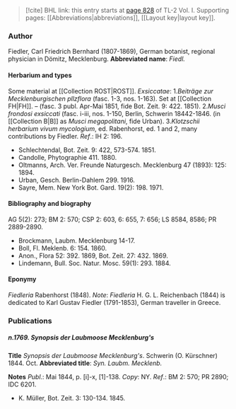 > [!cite] BHL link: this entry starts at [page 828](https://www.biodiversitylibrary.org/page/33120959) of TL-2 Vol. I.
> Supporting pages: [[Abbreviations|abbreviations]], [[Layout key|layout key]].

### Author

Fiedler, Carl Friedrich Bernhard (1807-1869), German botanist, regional physician in Dömitz, Mecklenburg. 
**Abbreviated name**: *Fiedl.*

#### Herbarium and types

Some material at [[Collection ROST|ROST]].
*Exsiccatae*: 1.*Beiträge zur Mecklenburgischen pllzflora* (fasc. 1-3, nos. 1-163). Set at [[Collection FH|FH]]. – (fasc. 3 publ. Apr-Mai 1851, fide Bot. Zeit. 9: 422. 1851).
2.*Musci frondosi exsiccati* (fasc. i-iii, nos. 1-150, Berlin, Schwerin 18442-1846. (in [[Collection B|B]] as *Musci megapolitani*, fide Urban).
3.*Klotzschii herbarium vivum mycologium*, ed. Rabenhorst, ed. 1 and 2, many contributions by Fiedler.
*Ref*.: IH 2: 196.
- Schlechtendal, Bot. Zeit. 9: 422, 573-574. 1851.
- Candolle, Phytographie 411. 1880.
- Oltmanns, Arch. Ver. Freunde Naturgesch. Mecklenburg 47 (1893): 125: 1894.
- Urban, Gesch. Berlin-Dahlem 299. 1916.
- Sayre, Mem. New York Bot. Gard. 19(2): 198. 1971.

#### Bibliography and biography

AG 5(2): 273; BM 2: 570; CSP 2: 603, 6: 655, 7: 656; LS 8584, 8586; PR 2889-2890.
- Brockmann, Laubm. Mecklenburg 14-17.
- Boll, Fl. Meklenb. 6: 154. 1860.
- Anon., Flora 52: 392. 1869, Bot. Zeit. 27: 432. 1869.
- Lindemann, Bull. Soc. Natur. Mosc. 59(1): 293. 1884.

#### Eponymy

*Fiedleria* Rabenhorst (1848).
*Note*: *Fiedleria* H. G. L. Reichenbach (1844) is dedicated to Karl Gustav Fiedler (1791-1853), German traveller in Greece.

### Publications

##### n.1769. Synopsis der Laubmoose Mecklenburg's

**Title**
*Synopsis der Laubmoose Mecklenburg's*. Schwerin (O. Kürschner) 1844. Oct.
**Abbreviated title**: *Syn. Laubm. Mecklenb.*

**Notes**
*Publ*.: Mai 1844, p. \[i\]-x, \[1\]-138. *Copy*: NY.
*Ref*.: BM 2: 570; PR 2890; IDC 6201.
- K. Müller, Bot. Zeit. 3: 130-134. 1845.

